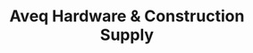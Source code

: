 ---
title: "Aveq Hardware & Construction Supply"
url: /valenzuela/aveq-hardware-and-construction-supply/
shop: trade
---